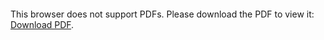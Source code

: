 <object data="christ-in-song/CIS1908pdfs/344.pdf" type="application/pdf" width="100%" height="1024px">
    <embed src="christ-in-song/CIS1908pdfs/344.pdf">
        <p>This browser does not support PDFs. Please download the PDF to view it: <a href="christ-in-song/CIS1908pdfs/344.pdf">Download PDF</a>.</p>
    </embed>
</object>
